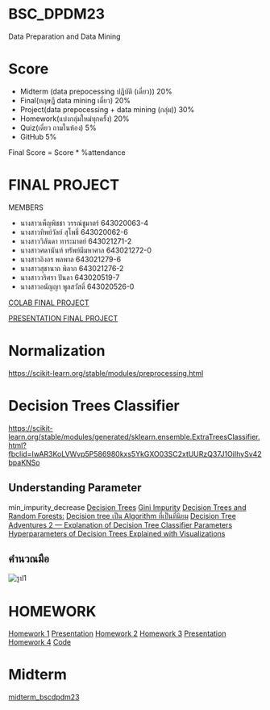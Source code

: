 
# BSC_DPDM23
Data Preparation and Data Mining

# Score
- Midterm (data prepocessing ปฏิบัติ (เดี่ยว)) 20%
- Final(ทฤษฎี data mining เดี่ยว) 20% 
- Project(data prepocessing + data mining (กลุ่ม)) 30% 
- Homework(แบ่งกลุ่มใหม่ทุกครั้ง) 20% 
- Quiz(เดี่ยว ถามในห้อง) 5%
- GitHub 5%

Final Score = Score * %attendance

# FINAL PROJECT
MEMBERS
- นางสาวเพ็ญพิชชา วรรณ์ชูมาตร์ 643020063-4
- นางสาวทิพย์วัลย์ สุโพธิ์ 643020062-6
- นางสาววิลันดา ทาระมาตย์ 643021271-2
- นางสาวศดานันท์ ทรัพย์มีมหาศาล 643021272-0
- นางสาวอิงอร พลพาล 643021279-6
- นางสาวสุชานาถ พิลาภ 643021276-2
- นางสาววริศรา ปันลา 643020519-7
- นางสาวอนัญญา พูลสวัสดิ์ 643020526-0

[COLAB FINAL PROJECT](https://colab.research.google.com/github/Thippawan72/BSC_DPDM23/blob/main/Group_project2.ipynb#scrollTo=qJo7GHxMBKHe)

[PRESENTATION FINAL PROJECT](https://www.canva.com/design/DAF9q7VmDk0/rsxbZfN8ahvtKGPRJckMVQ/edit)
# Normalization
https://scikit-learn.org/stable/modules/preprocessing.html
# Decision  Trees Classifier
https://scikit-learn.org/stable/modules/generated/sklearn.ensemble.ExtraTreesClassifier.html?fbclid=IwAR3KoLVWvp5P586980kxs5YkGXO03SC2xtUURzQ37J1OiIhySv42bpaKNSo
## Understanding Parameter
min_impurity_decrease
[Decision Trees](https://medium.com/@ompramod9921/decision-trees-91530198a5a5)
[Gini Impurity](https://www.learndatasci.com/glossary/gini-impurity/?fbclid=IwAR2D8SFiEFzByRt2h52gxospduhZ7EGXe26MDpHPWpi65OZsc1Y5KNkBKEg)
[Decision Trees and Random Forests:](https://towardsdatascience.com/decision-trees-and-random-forests-74b89a374db)
[Decision tree เป็น Algorithm ที่เป็นที่นิยม](https://guopai.github.io/ml-blog09.html?fbclid=IwAR38BkNaQCj_bUN4C4gduoZ2wObqjKpsS6rcG-OkWoMHLZ7L6o2OgLu4wkc#:~:text=gini%20%E0%B8%9A%E0%B9%88%E0%B8%87%E0%B8%8A%E0%B8%B5%E0%B9%89%E0%B8%84%E0%B8%A7%E0%B8%B2%E0%B8%A1%20%22%E0%B8%9A%E0%B8%A3%E0%B8%B4%E0%B8%AA%E0%B8%B8%E0%B8%97%E0%B8%98%E0%B8%B4%E0%B9%8C,%E0%B9%80%E0%B8%87%E0%B8%B7%E0%B9%88%E0%B8%AD%E0%B8%99%E0%B9%84%E0%B8%82%20Node%20%E0%B8%99%E0%B8%B5%E0%B9%89%20%E0%B8%A1%E0%B8%B5%2039)
[Decision Tree Adventures 2 — Explanation of Decision Tree Classifier Parameters](https://medium.datadriveninvestor.com/decision-tree-adventures-2-explanation-of-decision-tree-classifier-parameters-84776f39a28)
[Hyperparameters of Decision Trees Explained with Visualizations](https://medium.com/@rohan5076/hyperparameters-of-decision-trees-explained-with-visualizations-194544c32d4)
## คำนวณมือ
![รูป1](https://drive.google.com/drive/u/0/folders/1GyTT2o0MtA-JButTi8DL_hXnLDGtQlmE)
# HOMEWORK
[Homework 1](https://colab.research.google.com/github/Thippawan72/BSC_DPDM23/blob/main/%E0%B8%AA%E0%B8%B3%E0%B9%80%E0%B8%99%E0%B8%B2%E0%B8%82%E0%B8%AD%E0%B8%87_Frequent_Patterns_HW1.ipynb)
[Presentation](https://drive.google.com/file/d/1DRoCRGPNx_HteuV6oekoBAz36JpcOqEZ/view?fbclid=IwAR13pYHMsqH1ATlOtOItimKVpmEvLP4z1PEpxgPbEIKK4Pu76m7R9Jhdsdg)
[Homework 2](https://drive.google.com/file/d/1M4IIztHVlRdbMp85-QZTwu2dgFZgryve/view)
[Homework 3](https://colab.research.google.com/github/Thippawan72/BSC_DPDM23/blob/main/HW3.ipynb)
[Presentation](https://www.canva.com/design/DAF6ZMysqvk/xlPnEaKOWL5sxurDboTyAw/edit)
[Homework 4](https://github.com/Thippawan72/BSC_DPDM23/blob/main/HW4_643020062-6_%E0%B8%97%E0%B8%B4%E0%B8%9E%E0%B8%A2%E0%B9%8C%E0%B8%A7%E0%B8%B1%E0%B8%A5%E0%B8%A2%E0%B9%8C%20%E0%B8%AA%E0%B8%B8%E0%B9%82%E0%B8%9E%E0%B8%98%E0%B8%B4%E0%B9%8C.pdf)
[Code](https://colab.research.google.com/github/Thippawan72/BSC_DPDM23/blob/main/Classificationmin__Code_Homework4.ipynb)
# Midterm
[midterm_bscdpdm23](https://colab.research.google.com/github/Thippawan72/BSC_DPDM23/blob/main/midterm_bscdpdm23.ipynb)
